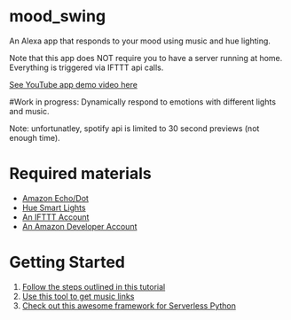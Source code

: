 # mood_swing
An Alexa app that responds to your mood using music and hue lighting.

Note that this app does NOT require you to have a server running at home. Everything is triggered via IFTTT api calls.

[See YouTube app demo video here](https://youtu.be/zR0FdYYwTHY)

#Work in progress:
Dynamically respond to emotions with different lights and music.

Note: unfortunatley, spotify api is limited to 30 second previews (not enough time).

# Required materials
* [Amazon Echo/Dot](https://www.amazon.com/dp/product/B00X4WHP5E/ref=EchoCP_dt_tile_text)
* [Hue Smart Lights](https://www.amazon.com/gp/product/B06Y3QXSGX/ref=oh_aui_search_detailpage?ie=UTF8&psc=1)
* [An IFTTT Account](https://ifttt.com/discover)
* [An Amazon Developer Account](https://developer.amazon.com/)

# Getting Started
1. [Follow the steps outlined in this tutorial](https://developer.amazon.com/blogs/post/8e8ad73a-99e9-4c0f-a7b3-60f92287b0bf/new-alexa-tutorial-deploy-flask-ask-skills-to-aws-lambda-with-zappa)
2. [Use this tool to get music links](https://www.wonderplugin.com/online-tools/google-drive-direct-link-generator/)
3. [Check out this awesome framework for Serverless Python](https://github.com/Miserlou/Zappa)
